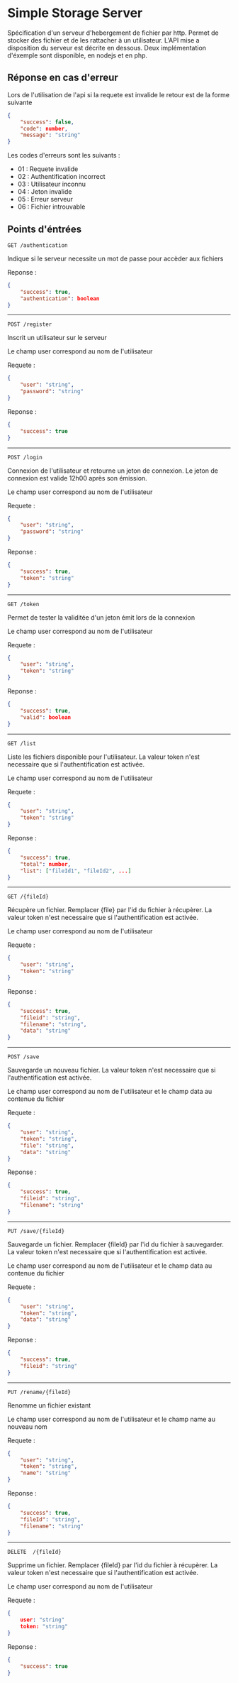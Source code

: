 

# Simple Storage Server

Spécification d'un serveur d'hebergement de fichier par http. Permet de stocker des fichier et de les rattacher à un utilisateur. L'API mise a disposition du serveur est décrite en dessous. Deux implémentation d'éxemple sont disponible, en nodejs et en php.

## Réponse en cas d'erreur

Lors de l'utilisation de l'api si la requete est invalide le retour est de la forme suivante

```json
{
    "success": false,
    "code": number,
    "message": "string"
}
```

Les codes d'erreurs sont les suivants :

- 01 : Requete invalide
- 02 : Authentification incorrect
- 03 : Utilisateur inconnu
- 04 : Jeton invalide
- 05 : Erreur serveur
- 06 : Fichier introuvable

## Points d'éntrées 

`GET /authentication`

Indique si le serveur necessite un mot de passe pour accèder aux fichiers

Reponse :
```json
{
    "success": true,
    "authentication": boolean
}
```

------

`POST /register`

Inscrit un utilisateur sur le serveur

Le champ user correspond au nom de l'utilisateur

Requete :
```json
{
    "user": "string",
    "password": "string"
}
```
Reponse :
```json
{
    "success": true
}
```

------

`POST /login`

Connexion de l'utilisateur et retourne un jeton de connexion. Le jeton de connexion est valide 12h00 après son émission.

Le champ user correspond au nom de l'utilisateur

Requete :
```json
{
    "user": "string",
    "password": "string"
}
```

Reponse :
```json
{
    "success": true,
    "token": "string"
}
```

------

`GET /token`

Permet de tester la validitée d'un jeton émit lors de la connexion

Le champ user correspond au nom de l'utilisateur

Requete :
```json
{
    "user": "string",
    "token": "string"
}
```

Reponse :
```json
{
    "success": true,
    "valid": boolean
}
```

------

`GET /list`

Liste les fichiers disponible pour l'utilisateur. La valeur token n'est necessaire que si l'authentification est activée.

Le champ user correspond au nom de l'utilisateur

Requete : 
```json
{
    "user": "string",
    "token": "string"
}
```

Reponse :
```json
{
    "success": true,
    "total": number,
    "list": ["fileId1", "fileId2", ...]
}
```

------

`GET /{fileId}`

Récupère un fichier. Remplacer {file} par l'id du fichier à récupèrer. La valeur token n'est necessaire que si l'authentification est activée.

Le champ user correspond au nom de l'utilisateur

Requete : 
```json
{
    "user": "string",
    "token": "string"
}
```

Reponse :
```json
{
    "success": true,
    "fileid": "string",
    "filename": "string",
    "data": "string"
}
```

------

`POST /save`

Sauvegarde un nouveau fichier. La valeur token n'est necessaire que si l'authentification est activée. 

Le champ user correspond au nom de l'utilisateur et le champ data au contenue du fichier

Requete :
```json
{
    "user": "string",
    "token": "string",
    "file": "string",
    "data": "string"
}
```

Reponse :
```json
{
    "success": true,
    "fileid": "string",
    "filename": "string"
}
```

------

`PUT /save/{fileId}`

Sauvegarde un fichier. Remplacer {fileId} par l'id du fichier à sauvegarder. La valeur token n'est necessaire que si l'authentification est activée.

Le champ user correspond au nom de l'utilisateur et le champ data au contenue du fichier

Requete :
```json
{
    "user": "string",
    "token": "string",
    "data": "string"
}
```

Reponse :
```json
{
    "success": true,
    "fileid": "string"
}
```

------

`PUT /rename/{fileId}`

Renomme un fichier existant

Le champ user correspond au nom de l'utilisateur et le champ name au nouveau nom

Requete :
```json
{
    "user": "string",
    "token": "string",
    "name": "string"
}
```

Reponse :
```json
{
    "success": true,
    "fileId": "string",
    "filename": "string"
}
```

------

`DELETE  /{fileId}`

Supprime un fichier. Remplacer {fileId} par l'id du fichier à récupèrer. La valeur token n'est necessaire que si l'authentification est activée.

Le champ user correspond au nom de l'utilisateur

Requete :
```json
{
    user: "string"
    token: "string"
}
```

Reponse :
```json
{
    "success": true
}
```

